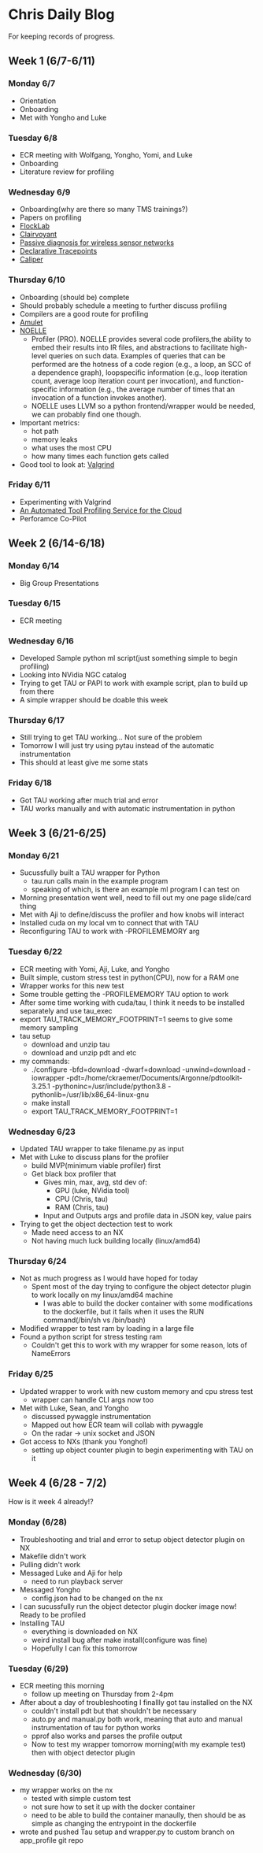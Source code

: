 # Chris Daily Blog  
For keeping records of progress.  

## Week 1 (6/7-6/11)  

### Monday 6/7  
- Orientation  
- Onboarding  
- Met with Yongho and Luke  

### Tuesday 6/8
- ECR meeting with Wolfgang, Yongho, Yomi, and Luke  
- Onboarding
- Literature review for profiling  

### Wednesday 6/9
- Onboarding(why are there so many TMS trainings?)
- Papers on profiling
- [FlockLab](https://dl.acm.org/doi/abs/10.1145/2461381.2461402)
- [Clairvoyant](https://dl.acm.org/doi/abs/10.1145/1322263.1322282)
- [Passive diagnosis for wireless sensor networks](https://ieeexplore.ieee.org/abstract/document/5356174)
- [Declarative Tracepoints](https://dl.acm.org/doi/abs/10.1145/1460412.1460422)
- [Caliper](https://ieeexplore.ieee.org/abstract/document/7877125)

### Thursday 6/10
- Onboarding (should be) complete
- Should probably schedule a meeting to further discuss profiling
- Compilers are a good route for profiling
- [Amulet](https://dl.acm.org/doi/10.1145/2994551.2994554)
- [NOELLE](https://arxiv.org/abs/2102.05081)
    - Profiler (PRO). NOELLE provides several code profilers,the ability to embed their results into IR files, and abstractions to facilitate high-level queries on such data. Examples
      of queries that can be performed are the hotness of a code region (e.g., a loop, an SCC of a dependence graph), loopspecific information (e.g., loop iteration count, average loop iteration count per invocation), and function-specific information (e.g., the average number of times that an invocation of a function invokes another).
    - NOELLE uses LLVM so a python frontend/wrapper would be needed, we can probably find one though.
- Important metrics:
  - hot path
  - memory leaks
  - what uses the most CPU
  - how many times each function gets called
- Good tool to look at: [Valgrind](https://valgrind.org/)

### Friday 6/11
- Experimenting with Valgrind
- [An Automated Tool Profiling Service for the Cloud](https://dl-acm-org.turing.library.northwestern.edu/doi/10.1109/CCGrid.2016.57)
- Perforamce Co-Pilot

## Week 2 (6/14-6/18)

### Monday 6/14
- Big Group Presentations

### Tuesday 6/15
- ECR meeting

### Wednesday 6/16
- Developed Sample python ml script(just something simple to begin profiling)
- Looking into NVidia NGC catalog
- Trying to get TAU or PAPI to work with example script, plan to build up from there
- A simple wrapper should be doable this week

### Thursday 6/17
- Still trying to get TAU working... Not sure of the problem
- Tomorrow I will just try using pytau instead of the automatic instrumentation
- This should at least give me some stats

### Friday 6/18
- Got TAU working after much trial and error
- TAU works manually and with automatic instrumentation in python

## Week 3 (6/21-6/25)

### Monday 6/21
- Sucussfully built a TAU wrapper for Python
  - tau.run calls main in the example program
  - speaking of which, is there an example ml program I can test on
- Morning presentation went well, need to fill out my one page slide/card thing
- Met with Aji to define/discuss the profiler and how knobs will interact
- Installed cuda on my local vm to connect that with TAU
- Reconfiguring TAU to work with -PROFILEMEMORY arg

### Tuesday 6/22
- ECR meeting with Yomi, Aji, Luke, and Yongho
- Built simple, custom stress test in python(CPU), now for a RAM one
- Wrapper works for this new test
- Some trouble getting the -PROFILEMEMORY TAU option to work
- After some time working with cuda/tau, I think it needs to be installed separately and use tau_exec
- export TAU_TRACK_MEMORY_FOOTPRINT=1 seems to give some memory sampling
- tau setup
  - download and unzip tau
  - download and unzip pdt and etc
- my commands:
  - ./configure  -bfd=download -dwarf=download -unwind=download -iowrapper -pdt=/home/ckraemer/Documents/Argonne/pdtoolkit-3.25.1 -pythoninc=/usr/include/python3.8 -pythonlib=/usr/lib/x86_64-linux-gnu
  - make install
  - export TAU_TRACK_MEMORY_FOOTPRINT=1

### Wednesday 6/23
- Updated TAU wrapper to take filename.py as input
- Met with Luke to discuss plans for the profiler
  - build MVP(minimum viable profiler) first
  - Get black box profiler that
    - Gives min, max, avg, std dev of:
      - GPU (luke, NVidia tool)
      - CPU (Chris, tau)
      - RAM (Chris, tau)
    - Input and Outputs args and profile data in JSON key, value pairs
- Trying to get the object dectection test to work
  - Made need access to an NX
  - Not having much luck building locally (linux/amd64)

### Thursday 6/24
- Not as much progress as I would have hoped for today
  - Spent most of the day trying to configure the object detector plugin to work locally on my linux/amd64 machine
    - I was able to build the docker container with some modifications to the dockerfile, but it fails when it uses the RUN command(/bin/sh vs /bin/bash)
- Modified wrapper to test ram by loading in a large file
- Found a python script for stress testing ram
  - Couldn't get this to work with my wrapper for some reason, lots of NameErrors

### Friday 6/25
- Updated wrapper to work with new custom memory and cpu stress test
  - wrapper can handle CLI args now too
- Met with Luke, Sean, and Yongho
  - discussed pywaggle instrumentation
  - Mapped out how ECR team will collab with pywaggle
  - On the radar -> unix socket and JSON
- Got access to NXs (thank you Yongho!)
  - setting up object counter plugin to begin experimenting with TAU on it

## Week 4 (6/28 - 7/2)

How is it week 4 already!?

### Monday (6/28)
- Troubleshooting and trial and error to setup object detector plugin on NX
- Makefile didn't work
- Pulling didn't work
- Messaged Luke and Aji for help
  - need to run playback server
- Messaged Yongho
  - config.json had to be changed on the nx
- I can sucussfully run the object detector plugin docker image now! Ready to be profiled
- Installing TAU
  - everything is downloaded on NX
  - weird install bug after make install(configure was fine)
  - Hopefully I can fix this tomorrow

### Tuesday (6/29)
- ECR meeting this morning
  - follow up meeting on Thursday from 2-4pm
- After about a day of troubleshooting I finallly got tau installed on the NX
  - couldn't install pdt but that shouldn't be necessary
  - auto.py and manual.py both work, meaning that auto and manual instrumentation of tau for python works
  - pprof also works and parses the profile output
  - Now to test my wrapper tomorrow morning(with my example test) then with object detector plugin
    
### Wednesday (6/30)
- my wrapper works on the nx
  - tested with simple custom test
  - not sure how to set it up with the docker container
  - need to be able to build the container manaully, then should be as simple as changing the entrypoint in the dockerfile
- wrote and pushed Tau setup and wrapper.py to custom branch on app_profile git repo



